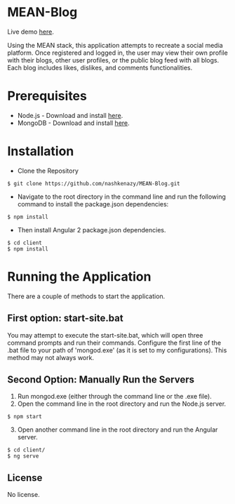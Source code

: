 # MEAN-Blog
Live demo [here](https://mean-blogs.herokuapp.com).

Using the MEAN stack, this application attempts to recreate a social media platform. Once registered and logged in, the user may view their own profile with their blogs, other user profiles, or the public blog feed with all blogs. Each blog includes likes, dislikes, and comments functionalities.
# Prerequisites
- Node.js - Download and install [here](https://nodejs.org/en/download).
- MongoDB - Download and install [here](https://www.mongodb.com/download-center).
# Installation
- Clone the Repository
```
$ git clone https://github.com/nashkenazy/MEAN-Blog.git
```
- Navigate to the root directory in the command line and run the following command to install the package.json dependencies:
```
$ npm install
```
- Then install Angular 2 package.json dependencies.
```
$ cd client
$ npm install
```
# Running the Application
There are a couple of methods to start the application.
## First option: start-site.bat
You may attempt to execute the start-site.bat, which will open three command prompts and run their commands. Configure the first line of the .bat file to your path of 'mongod.exe' (as it is set to my configurations). This method may not always work.
## Second Option: Manually Run the Servers
1. Run mongod.exe (either through the command line or the .exe file).
2. Open the command line in the root directory and run the Node.js server.
```
$ npm start
```
3. Open another command line in the root directory and run the Angular server.
```
$ cd client/
$ ng serve
```
## License
No license.
